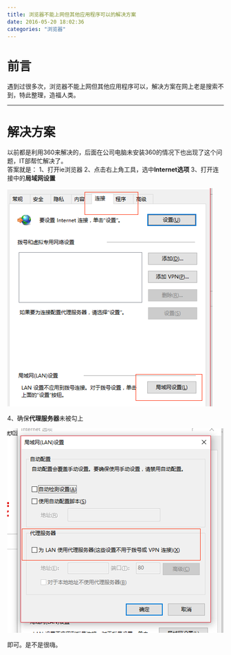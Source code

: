 ```yaml
---
title: 浏览器不能上网但其他应用程序可以的解决方案
date: 2016-05-20 18:02:36
categories: "浏览器"
---
```


# **前言**

遇到过很多次，浏览器不能上网但其他应用程序可以，解决方案在网上老是搜索不到，特此整理，造福人类。

---

# **解决方案**

以前都是利用360来解决的，后面在公司电脑未安装360的情况下也出现了这个问题，IT部帮忙解决了。   
答案就是：
1、打开ie浏览器
2、点击右上角工具，选中**Internet选项**
3、打开连接中的**局域网设置**

![img](浏览器不能上网但其他应用程序可以的解决方案/1.png)

4、确保**代理服务器**未被勾上

![img](浏览器不能上网但其他应用程序可以的解决方案/2.png)

即可。是不是很嗨。